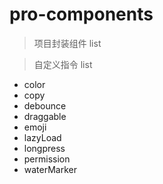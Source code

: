 # pro-components

> 项目封装组件 list

> 自定义指令 list

- color
- copy
- debounce
- draggable
- emoji
- lazyLoad
- longpress
- permission
- waterMarker
